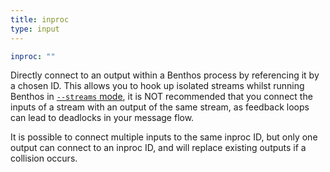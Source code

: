 ```yaml
---
title: inproc
type: input
---
```


```yaml
inproc: ""
```

Directly connect to an output within a Benthos process by referencing it by a
chosen ID. This allows you to hook up isolated streams whilst running Benthos in
[`--streams` mode](/docs/guides/streams_mode/about), it is NOT
recommended that you connect the inputs of a stream with an output of the same
stream, as feedback loops can lead to deadlocks in your message flow.

It is possible to connect multiple inputs to the same inproc ID, but only one
output can connect to an inproc ID, and will replace existing outputs if a
collision occurs.


